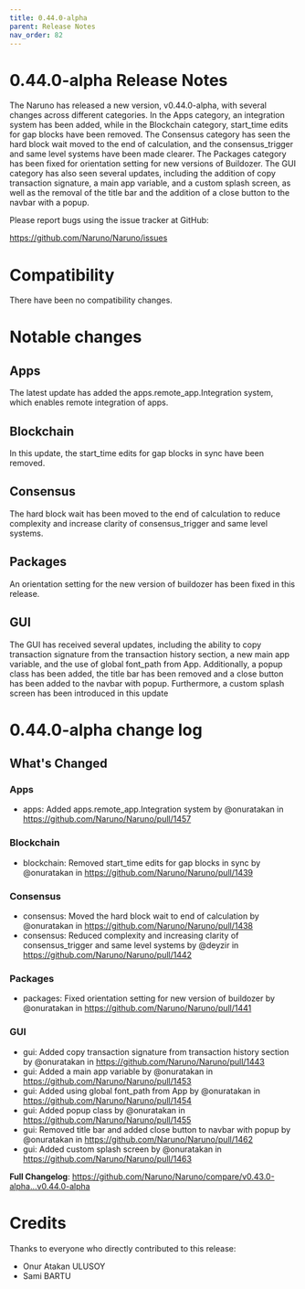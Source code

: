 ```yaml
---
title: 0.44.0-alpha
parent: Release Notes
nav_order: 82
---
```


# 0.44.0-alpha Release Notes

The Naruno has released a new version, v0.44.0-alpha, with several changes across different categories. In the Apps category, an integration system has been added, while in the Blockchain category, start_time edits for gap blocks have been removed. The Consensus category has seen the hard block wait moved to the end of calculation, and the consensus_trigger and same level systems have been made clearer. The Packages category has been fixed for orientation setting for new versions of Buildozer. The GUI category has also seen several updates, including the addition of copy transaction signature, a main app variable, and a custom splash screen, as well as the removal of the title bar and the addition of a close button to the navbar with a popup.

Please report bugs using the issue tracker at GitHub:

<https://github.com/Naruno/Naruno/issues>

# Compatibility

There have been no compatibility changes.

# Notable changes

## Apps
The latest update has added the apps.remote_app.Integration system, which enables remote integration of apps.

## Blockchain
In this update, the start_time edits for gap blocks in sync have been removed.

## Consensus
The hard block wait has been moved to the end of calculation to reduce complexity and increase clarity of consensus_trigger and same level systems.

## Packages
An orientation setting for the new version of buildozer has been fixed in this release.

## GUI
The GUI has received several updates, including the ability to copy transaction signature from the transaction history section, a new main app variable, and the use of global font_path from App. Additionally, a popup class has been added, the title bar has been removed and a close button has been added to the navbar with popup. Furthermore, a custom splash screen has been introduced in this update


# 0.44.0-alpha change log

<!-- Release notes generated using configuration in .github/release.yml at master -->

## What's Changed
### Apps
* apps: Added apps.remote_app.Integration system by @onuratakan in https://github.com/Naruno/Naruno/pull/1457
### Blockchain
* blockchain: Removed start_time edits for gap blocks in sync by @onuratakan in https://github.com/Naruno/Naruno/pull/1439
### Consensus
* consensus: Moved the hard block wait to end of calculation by @onuratakan in https://github.com/Naruno/Naruno/pull/1438
* consensus: Reduced complexity and increasing clarity of consensus_trigger and same level systems by @deyzir in https://github.com/Naruno/Naruno/pull/1442
### Packages
* packages: Fixed orientation setting for new version of buildozer by @onuratakan in https://github.com/Naruno/Naruno/pull/1441
### GUI
* gui: Added copy transaction signature from transaction history section by @onuratakan in https://github.com/Naruno/Naruno/pull/1443
* gui: Added a main app variable by @onuratakan in https://github.com/Naruno/Naruno/pull/1453
* gui: Added using global font_path from App by @onuratakan in https://github.com/Naruno/Naruno/pull/1454
* gui: Added popup class by @onuratakan in https://github.com/Naruno/Naruno/pull/1455
* gui: Removed title bar and added close button to navbar with popup by @onuratakan in https://github.com/Naruno/Naruno/pull/1462
* gui: Added custom splash screen by @onuratakan in https://github.com/Naruno/Naruno/pull/1463


**Full Changelog**: https://github.com/Naruno/Naruno/compare/v0.43.0-alpha...v0.44.0-alpha

# Credits

Thanks to everyone who directly contributed to this release:

- Onur Atakan ULUSOY
- Sami BARTU
